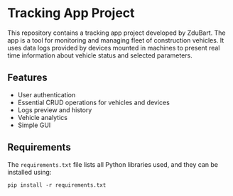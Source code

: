 # Tracking App Project

This repository contains a tracking app project developed by ZduBart. The app is a tool for monitoring and managing fleet of construction vehicles.
It uses data logs provided by devices mounted in machines to present real time information about vehicle status and selected parameters.

## Features

- User authentication
- Essential CRUD operations for vehicles and devices
- Logs preview and history
- Vehicle analytics
- Simple GUI

## Requirements

The `requirements.txt` file lists all Python libraries used, and they can be installed using:

```
pip install -r requirements.txt
```
